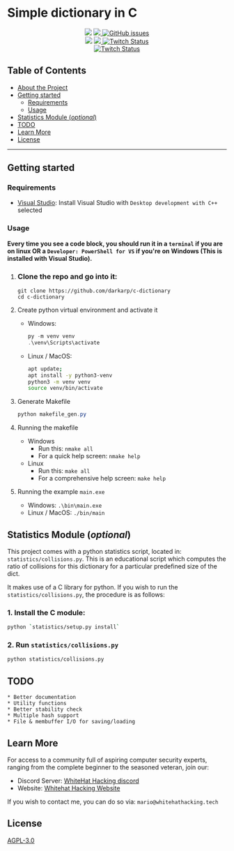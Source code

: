 # Simple dictionary in C

<center>	
    <img src="https://img.shields.io/maintenance/yes/2022" />
    <a href="https://github.com/darkarp/c-dictionary/commits/master">
    <img src="https://img.shields.io/github/last-commit/darkarp/c-dictionary" />
  </a>
  <a href="https://github.com/darkarp/c-dictionary/issues?q=is%3Aopen+is%3Aissue">
	<img alt="GitHub issues" src="https://img.shields.io/github/issues/darkarp/c-dictionary" />
</a>
	<br>
  <img src="https://img.shields.io/badge/Platform-Windows%20%7C%20MacOS%20%7C%20Linux-green" />
  
  <a href="https://discord.gg/beczNYP">
    <img src="https://img.shields.io/badge/discord-join-7289DA.svg?logo=discord&longCache=true&style=flat" />
  </a>
<a href="https://twitch.tv/infosecguy">
	<img alt="Twitch Status" src="https://img.shields.io/twitch/status/infosecguy?style=flat">
</a>
</br>
<a href="https://www.whitehathacking.tech">
	<img alt="Twitch Status" src="https://img.shields.io/badge/Website-visit-blue">
</a>
</center>

<!-- TABLE OF CONTENTS -->
## Table of Contents

* [About the Project](#about-the-project)  
* [Getting started](#getting-started)
  * [Requirements](#requirements)
  * [Usage](#usage)
* [Statistics Module (*optional*)](#statistics-module-optional)
* [TODO](#todo)
* [Learn More](#learn-more)
* [License](#license)
---
## Getting started
### Requirements
  * [Visual Studio](https://visualstudio.microsoft.com/thank-you-downloading-visual-studio/?sku=Community&channel=Release&version=VS2022&source=VSLandingPage&cid=2030&passive=false): Install Visual Studio with `Desktop development with C++` selected

### Usage
**Every time you see a code block, you should run it in a `terminal` if you are on linux OR a `Developer: PowerShell for VS` if you're on Windows (This is installed with Visual Studio).**
  1. ### Clone the repo and go into it:
        ```
        git clone https://github.com/darkarp/c-dictionary
        cd c-dictionary
        ```
  2. Create python virtual environment and activate it
        * Windows: 
            ```powershell 
            py -m venv venv
            .\venv\Scripts\activate
            ```
        * Linux / MacOS: 
            ```bash
            apt update;
            apt install -y python3-venv
            python3 -m venv venv
            source venv/bin/activate
            ```

  3. Generate Makefile
        ```powershell
        python makefile_gen.py
        ```
  4. Running the makefile
        * Windows  
            * Run this: `nmake all`  
            * For a quick help screen:
                `nmake help`
        * Linux
            * Run this: `make all`  
            * For a comprehensive help screen:
                `make help`
  5. Running the example `main.exe`
        * Windows: `.\bin\main.exe`
        * Linux / MacOS: `./bin/main`

## Statistics Module (*optional*)
This project comes with a python statistics script, located in: `statistics/collisions.py`. This is an educational script which computes the ratio of collisions for this dictionary for a particular predefined size of the dict. 

It makes use of a C library for python. If you wish to run the `statistics/collisions.py`, the procedure is as follows:  

  ### 1. Install the C module:
```bash
python `statistics/setup.py install`
```
  ### 2. Run `statistics/collisions.py`
```bash
python statistics/collisions.py
```
## TODO
    * Better documentation
    * Utility functions
    * Better stability check
    * Multiple hash support
    * File & membuffer I/O for saving/loading
## Learn More

For access to a community full of aspiring computer security experts, ranging from the complete beginner to the seasoned veteran,
join our:
  * Discord Server: [WhiteHat Hacking discord](https://discord.gg/beczNYP)
  * Website: [Whitehat Hacking Website](https://www.whitehathacking.tech)

If you wish to contact me, you can do so via: `mario@whitehathacking.tech` 
## License
<a href="https://github.com/darkarp/chromepass/blob/master/LICENSE"> AGPL-3.0 </a>